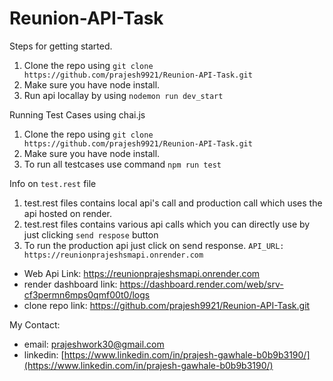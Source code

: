 # Reunion-API-Task

Steps for getting started.

1. Clone the repo using ```git clone https://github.com/prajesh9921/Reunion-API-Task.git```
2. Make sure you have node install.
3. Run api locallay by using ```nodemon run dev_start```


Running Test Cases using chai.js

1. Clone the repo using ```git clone https://github.com/prajesh9921/Reunion-API-Task.git```
2. Make sure you have node install.
3. To run all testcases use command ```npm run test```

Info on ```test.rest``` file

1. test.rest files contains local api's call and production call which uses the api hosted on render. 
2. test.rest files contains various api calls which you can directly use by just clicking ```send respose``` button
3. To run the production api just click on send response.
   ```API_URL: https://reunionprajeshsmapi.onrender.com```
   
   
- Web Api Link: https://reunionprajeshsmapi.onrender.com
- render dashboard link: https://dashboard.render.com/web/srv-cf3permn6mps0qmf00t0/logs
- clone repo link: https://github.com/prajesh9921/Reunion-API-Task.git

My Contact:
- email: prajeshwork30@gmail.com
- linkedin: [https://www.linkedin.com/in/prajesh-gawhale-b0b9b3190/](https://www.linkedin.com/in/prajesh-gawhale-b0b9b3190/)
